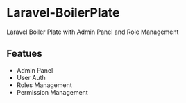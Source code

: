 # Laravel-BoilerPlate
Laravel Boiler Plate with Admin Panel and Role Management 

## Featues
* Admin Panel
* User Auth
* Roles Management
* Permission Management
